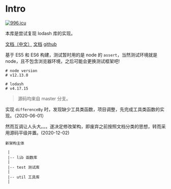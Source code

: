 # Intro

<a href="https://996.icu"><img src="https://img.shields.io/badge/link-996.icu-red.svg" alt="996.icu" /></a>

本库是尝试复现 lodash 库的实现。

[文档（中文）](https://www.lodashjs.com/)
[文档](https://lodash.com/)
[github](https://github.com/lodash/lodash)

基于 ES5 和 ES6 构建，测试暂时用的是 node 的 `assert`，当然测试环境就是 node，且不包含浏览器环境，之后可能会更换测试框架吧!

```shell
# node version
# v12.13.0

# lodash
# v4.17.15
```

> 源码均来自 master 分支。

实现 `differenceBy` 时，发现缺少工具类函数，项目调整，先完成工具类函数的实现。（2020-06-01）

然而互调让人头大。。。遂决定修改架构，即废弃之前按照文档分类的思想，转而采用源码平级并置。(2020-12-02)

```
新架构主体

 |
 |-- lib 函数库
 |
 |-- test 测试库
 |
 |-- util 工具库
 |
```




